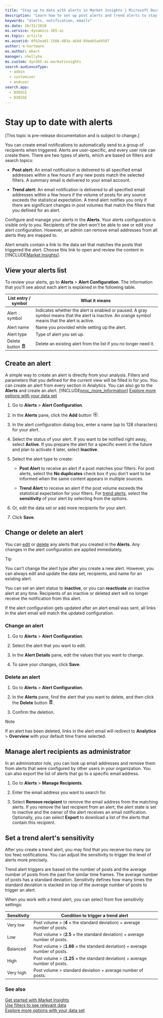 ```yaml
---
title: "Stay up to date with alerts in Market Insights | Microsoft Docs"
description: "Learn how to set up post alerts and trend alerts to stay on top of what's happening in social media."
keywords: "alerts, notification, emails"
ms.date: 10/31/2018
ms.service: dynamics-365-ai
ms.topic: article
ms.assetid: 0fb2ea01-1566-483a-a64d-89aeb5ad4597
author: m-hartmann
ms.author: mhart
manager: shellyha
ms.custom: dyn365-ai-marketinsights
search.audienceType: 
  - admin
  - customizer
  - enduser
search.app: 
  - D365CE
  - D365SE
---
```


# Stay up to date with alerts

[This topic is pre-release documentation and is subject to change.]

You can create email notifications to automatically send to a group of recipients when triggered. Alerts are user-specific, and every user role can create them. There are two types of alerts, which are based on filters and search topics:

- **Post alert:** An email notification is delivered to all specified email addresses within a few hours if any new posts match the selected filters. A summary email is delivered to your email account. 

- **Trend alert:** An email notification is delivered to all specified email addresses within a few hours if the volume of posts for any source exceeds the statistical expectation. A trend alert notifies you only if there are significant changes in post volumes that match the filters that you defined for an alert.

Configure and manage your alerts in the **Alerts**. Your alerts configuration is visible only to you. Recipients of the alert won't be able to see or edit your alert configuration. However, an admin can remove email addresses from all alerts they are mapped to. 

Alert emails contain a link to the data set that matches the posts that triggered the alert. Choose this link to open and review the content in [!INCLUDE[Market Insights](../includes/pn-market-insights-short.md)].

## View your alerts list

To review your alerts, go to **Alerts** > **Alert Configuration**.  The information that you'll see about each alert is explained in the following table.

|List entry / symbol|What it means|
|--------------------------|-------------------|
|Alert symbol|Indicates whether the alert is enabled or paused. A gray symbol means that the alert is inactive. An orange symbol means that the alert is active.|
|Alert name|Name you provided while setting up the alert.|
|Alert type|Type of alert you set up.|
|Delete button ![delete button](media/trashbin-icon.png "Delete button")|Delete an existing alert from the list if you no longer need it.|

## Create an alert

A simple way to create an alert is directly from your analysis. Filters and parameters that you defined for the current view will be filled in for you. You can create an alert from every section in Analytics. You can also go to the **Alerts** and create an alert. [!INCLUDE[proc_more_information](../includes/proc-more-information.md)] [Explore more options with your data set](more-options-with-data-set.md)

1.  Go to **Alerts** > **Alert Configuration**.

2.  In the **Alerts** pane, click the **Add** button ![add button](media/add-icon.png "Add button").

3.  In the alert configuration dialog box, enter a name (up to 128 characters) for your alert.

4.  Select the status of your alert. If you want to be notified right away, select **Active**. If you prepare the alert for a specific event in the future and plan to activate it later, select **Inactive**.

5.  Select the alert type to create:

    - **Post Alert** to receive an alert if a post matches your filters. For post alerts, select the **No duplicates** check box if you don't want to be informed when the same content appears in multiple sources.

    - **Trend Alert** to receive an alert if the post volume exceeds the statistical expectation for your filters. For [trend alerts](#set-a-trend-alerts-sensitivity), select the **sensitivity** of your alert by selecting from the options.

6.  Or, edit the data set or add more recipients for your alert.

7.  Click **Save**.

## Change or delete an alert

You can [edit](#change-an-alert) or [delete](#delete-an-alert) any alerts that you created in the **Alerts**. Any changes in the alert configuration are applied immediately.

> [!TIP]
> You can't change the alert type after you create a new alert. However, you can always edit and update the data set, recipients, and name for an existing alert.
>
> You can set an alert status to **inactive**, or you can **reactivate** an inactive alert at any time. Recipients of an inactive or deleted alert will no longer receive the notification from this alert.
> 
> If the alert configuration gets updated after an alert email was sent, all links in the alert email will match the updated configuration.

### Change an alert

1.  Go to **Alerts** > **Alert Configuration**.

2.  Select the alert that you want to edit.

3.  In the **Alert Details** pane, edit the values that you want to change.

4.  To save your changes, click **Save**.


### Delete an alert

1.  Go to **Alerts** > **Alert Configuration**.

2.  In the **Alerts** pane, find the alert that you want to delete, and then click the **Delete** button ![delete button](media/trashbin-icon.png "Delete button").

3.  Confirm the deletion.

> [!NOTE]
> If an alert has been deleted, links in the alert email will redirect to **Analytics** > **Overview** with your default time frame selected. 

## Manage alert recipients as administrator

In an administrator role, you can look up email addresses and remove them from alerts that were configured by other users in your organization. You can also export the list of alerts that go to a specific email address. 

1. Go to **Alerts** > **Manage Recipients**.

2. Enter the email address you want to search for.

3. Select **Remove recipient** to remove the email address from the matching alerts. If you remove the last recipient from an alert, the alert state is set to inactive and the owner of the alert receives an email notification.    
Optionally, you can select **Export** to download a list of the alerts that contain this recipient.


## Set a trend alert's sensitivity

After you create a trend alert, you may find that you receive too many (or too few) notifications. You can adjust the sensitivity to trigger the level of alerts more precisely.

Trend alert triggers are based on the number of posts and the average number of posts from the past five similar time frames. The average number of posts has a standard deviation. Sensitivity defines how many times the standard deviation is stacked on top of the average number of posts to trigger an alert.

When you work with a trend alert, you can select from five sensitivity settings:


| Sensitivity |                             Condition to trigger a trend alert                             |
|-------------|--------------------------------------------------------------------------------------------|
|  Very low   |  Post volume &gt; (**4** &times; the standard deviation) &plus; average number of posts.   |
|     Low     | Post volume &gt; (**2.5** &times; the standard deviation) &plus; average number of posts.  |
|  Balanced   | Post volume &gt; (**1.66** &times; the standard deviation) &plus; average number of posts. |
|    High     | Post volume &gt; (**1.25** &times; the standard deviation) &plus; average number of posts. |
|  Very high  |            Post volume &gt; standard deviation &plus; average number of posts.             |

### See also

 [Get started with Market Insights](get-started.md)   
 [Use filters to see relevant data](use-filters.md)   
 [Explore more options with your data set](more-options-with-data-set.md)
